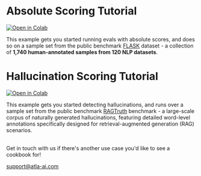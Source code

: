 # Absolute Scoring Tutorial

[![Open in Colab](https://colab.research.google.com/assets/colab-badge.svg)](https://github.com/atla-ai/selene-mini/blob/main/cookbooks/(HF_Quickstart)_Absolute_Scoring.ipynb)

This example gets you started running evals with absolute scores, and does so on a sample set from the public benchmark [FLASK](https://arxiv.org/pdf/2307.10928) dataset - a collection of **1,740 human-annotated samples from 120 NLP datasets**. 

# Hallucination Scoring Tutorial

[![Open in Colab](https://colab.research.google.com/assets/colab-badge.svg)](https://github.com/atla-ai/selene-mini/blob/main/cookbooks/(HF_Quickstart)_Hallucination.ipynb)

This example gets you started detecting hallucinations, and runs over a sample set from the public benchmark [RAGTruth](https://arxiv.org/abs/2401.00396) benchmark - a large-scale corpus of naturally generated hallucinations, featuring detailed word-level annotations specifically designed for retrieval-augmented generation (RAG) scenarios.

<br>
Get in touch with us if there's another use case you'd like to see a cookbook for!

support@atla-ai.com